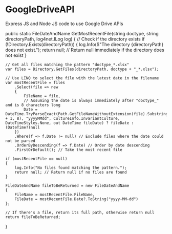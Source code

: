 # GoogleDriveAPI
Express JS and Node JS code to use Google Drive APIs

public static FileDateAndName GetMostRecentFile(string doctype, string directoryPath, log4net.ILog log)
{
    // Check if the directory exists
    if (!Directory.Exists(directoryPath))
    {
        log.Info($"The directory {directoryPath} does not exist.");
        return null; // Return null immediately if the directory does not exist
    }

    // Get all files matching the pattern "doctype_*.xlsx"
    var files = Directory.GetFiles(directoryPath, doctype + "_*.xlsx");

    // Use LINQ to select the file with the latest date in the filename
    var mostRecentFile = files
        .Select(file => new
        {
            FileName = file,
            // Assuming the date is always immediately after "doctype_" and is 8 characters long
            Date = DateTime.TryParseExact(Path.GetFileNameWithoutExtension(file).Substring(doctype.Length + 1, 8), "yyyyMMdd", CultureInfo.InvariantCulture, DateTimeStyles.None, out DateTime fileDate) ? fileDate : (DateTime?)null
        })
        .Where(f => f.Date != null) // Exclude files where the date could not be parsed
        .OrderByDescending(f => f.Date) // Order by date descending
        .FirstOrDefault(); // Take the most recent file

    if (mostRecentFile == null)
    {
        log.Info("No files found matching the pattern.");
        return null; // Return null if no files are found
    }

    FileDateAndName fileToBeReturned = new FileDateAndName
    {
        FileName = mostRecentFile.FileName,
        FileDate = mostRecentFile.Date?.ToString("yyyy-MM-dd")
    };

    // If there's a file, return its full path, otherwise return null
    return fileToBeReturned;
}

